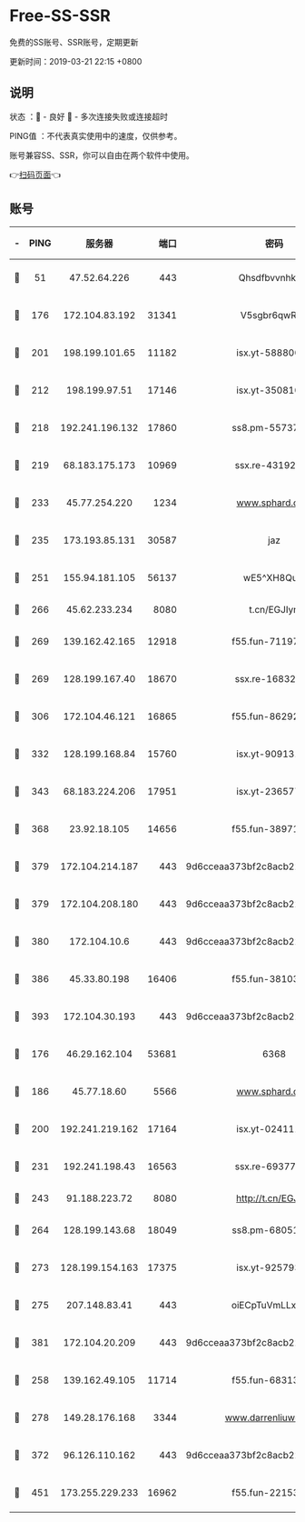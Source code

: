 # Free-SS-SSR

免费的SS账号、SSR账号，定期更新

更新时间：2019-03-21 22:15 +0800

## 说明

状态     ：🙂 - 良好 🙁 - 多次连接失败或连接超时

PING值   ：不代表真实使用中的速度，仅供参考。

账号兼容SS、SSR，你可以自由在两个软件中使用。

👉[扫码页面](https://liesauer.github.io/Free-SS-SSR/)👈

## 账号

|-|PING|服务器|端口|密码|加密方式|区域|
|:----:|:----:|:-----:|-----:|:----:|:----:|:----:|
|🙂|51|47.52.64.226|443|Qhsdfbvvnhkm1|aes-256-cfb|HK|
|🙂|176|172.104.83.192|31341|V5sgbr6qwRg1|aes-256-cfb|JP|
|🙂|201|198.199.101.65|11182|isx.yt-58880075|aes-256-cfb|US|
|🙂|212|198.199.97.51|17146|isx.yt-35081098|aes-256-cfb|US|
|🙂|218|192.241.196.132|17860|ss8.pm-55737641|aes-256-cfb|US|
|🙂|219|68.183.175.173|10969|ssx.re-43192061|aes-256-cfb|US|
|🙂|233|45.77.254.220|1234|www.sphard.com|aes-256-cfb|SG|
|🙂|235|173.193.85.131|30587|jaz|aes-256-cfb|US|
|🙂|251|155.94.181.105|56137|wE5^XH8Quw|aes-256-cfb|US|
|🙂|266|45.62.233.234|8080|t.cn/EGJIyrl|rc4-md5|CA|
|🙂|269|139.162.42.165|12918|f55.fun-71197763|aes-256-cfb|SG|
|🙂|269|128.199.167.40|18670|ssx.re-16832258|aes-256-cfb|SG|
|🙂|306|172.104.46.121|16865|f55.fun-86292615|aes-256-cfb|SG|
|🙂|332|128.199.168.84|15760|isx.yt-90913173|aes-256-cfb|SG|
|🙂|343|68.183.224.206|17951|isx.yt-23657794|aes-256-cfb|SG|
|🙂|368|23.92.18.105|14656|f55.fun-38971155|aes-256-cfb|US|
|🙂|379|172.104.214.187|443|9d6cceaa373bf2c8acb22e60b6a58be6|aes-256-cfb|US|
|🙂|379|172.104.208.180|443|9d6cceaa373bf2c8acb22e60b6a58be6|aes-256-cfb|US|
|🙂|380|172.104.10.6|443|9d6cceaa373bf2c8acb22e60b6a58be6|aes-256-cfb|US|
|🙂|386|45.33.80.198|16406|f55.fun-38103028|aes-256-cfb|US|
|🙂|393|172.104.30.193|443|9d6cceaa373bf2c8acb22e60b6a58be6|aes-256-cfb|US|
|🙂|176|46.29.162.104|53681|6368|aes-256-ctr|RU|
|🙂|186|45.77.18.60|5566|www.sphard.com|aes-256-cfb|JP|
|🙂|200|192.241.219.162|17164|isx.yt-02411127|aes-256-cfb|US|
|🙂|231|192.241.198.43|16563|ssx.re-69377948|aes-256-cfb|US|
|🙂|243|91.188.223.72|8080|http://t.cn/EGJIyrl|rc4-md5|RU|
|🙂|264|128.199.143.68|18049|ss8.pm-68051227|aes-256-cfb|SG|
|🙂|273|128.199.154.163|17375|isx.yt-92579353|aes-256-cfb|SG|
|🙂|275|207.148.83.41|443|oiECpTuVmLLxk4Ts|aes-256-cfb|AU|
|🙂|381|172.104.20.209|443|9d6cceaa373bf2c8acb22e60b6a58be6|aes-256-cfb|US|
|🙁|258|139.162.49.105|11714|f55.fun-68313029|aes-256-cfb|SG|
|🙁|278|149.28.176.168|3344|www.darrenliuwei.com|aes-256-cfb|AU|
|🙁|372|96.126.110.162|443|9d6cceaa373bf2c8acb22e60b6a58be6|aes-256-cfb|US|
|🙁|451|173.255.229.233|16962|f55.fun-22153074|aes-256-cfb|US|
